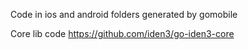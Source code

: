 Code in ios and android folders generated by gomobile

Core lib code https://github.com/iden3/go-iden3-core

